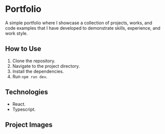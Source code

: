 # Portfolio

A simple portfolio where I showcase a collection of projects, works, and code examples that I have developed to demonstrate skills, experience, and work style.

## How to Use

1. Clone the repository.
2. Navigate to the project directory.
3. Install the dependencies.
4. Run `npm run dev`.

## Technologies

- React.
- Typescript.

## Project Images
